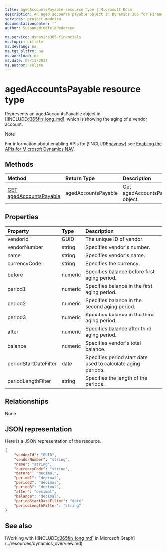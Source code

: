 ```yaml
---
title: agedAccountsPayable resource type | Microsoft Docs
description: An aged accounts payable object in Dynamics 365 for Finance and Operations, Business edition.
services: project-madeira
documentationcenter: ''
author: SusanneWindfeldPedersen

ms.service: dynamics365-financials
ms.topic: article
ms.devlang: na
ms.tgt_pltfrm: na
ms.workload: na
ms.date: 07/11/2017
ms.author: solsen
---
```


# agedAccountsPayable resource type
Represents an agedAccountsPayable object in [!INCLUDE[d365fin_long_md](../../includes/d365fin_long_md.md)], which is showing the aging of a vendor account.

> [!NOTE]  
> For information about enabling APIs for [!INCLUDE[navnow](../../includes/navnow_md.md)] see [Enabling the APIs for Microsoft Dynamics NAV](../../enabling-apis-for-dynamics-nav.md).

## Methods

| Method         | Return Type  |Description|
|:---------------|:-------------|:----------|
|[GET agedAccountsPayable](../api/dynamics_agedaccountspayable_get.md)|agedAccountsPayable|Get agedAccountsPayable object|

## Properties
| Property	    | Type	   |Description                                 |
|:--------------|:---------|:-------------------------------------------|
|vendorId       |GUID      |The unique ID of vendor.                    |
|vendorNumber   |string    |Specifies vendor's number.                  |
|name           |string    |Specifies vendor's name.                    |
|currencyCode   |string    |Specifies the currency.                     |
|before         |numeric   |Specifies balance before first aging period.|
|period1        |numeric   |Specifies balance in the first aging period.|
|period2        |numeric   |Specifies balance in the second aging period.|
|period3        |numeric   |Specifies balance in the third aging period.|
|after          |numeric   |Specifies balance after third aging period. |
|balance        |numeric   |Specifies vendor's total balance.           |
|periodStartDateFilter|date|Specifies period start date used to calculate aging periods.|
|periodLengthFilter|string |Specifies the length of the periods.        |


## Relationships
None

## JSON representation

Here is a JSON representation of the resource.


```json
{
    "vendorId": "GUID",
    "vendorNumber": "string",
    "name": "string",
    "currencyCode": "string",
    "before": "decimal",
    "period1": "decimal",
    "period2": "decimal",
    "period3": "decimal",
    "after": "decimal",
    "balance": "decimal",
    "periodStartDateFilter": "date",
    "periodLengthFilter": "string"
}

```
## See also
[Working with [!INCLUDE[d365fin_long_md](../../includes/d365fin_long_md.md)] in Microsoft Graph](../resources/dynamics_overview.md) 
